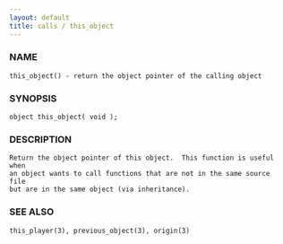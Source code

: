 ```yaml
---
layout: default
title: calls / this_object
---
```






### NAME
    this_object() - return the object pointer of the calling object


### SYNOPSIS
    object this_object( void );


### DESCRIPTION
    Return the object pointer of this object.  This function is useful when
    an object wants to call functions that are not in the same source  file
    but are in the same object (via inheritance).


### SEE ALSO
    this_player(3), previous_object(3), origin(3)




